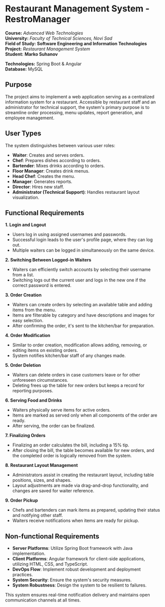 # Restaurant Management System - RestroManager

**Course:** *Advanced Web Technologies*  
**University:** _Faculty of Technical Sciences, Novi Sad_  
**Field of Study:** **Software Engineering and Information Technologies**  
**Project:** *Restaurant Management System*  
**Student:** __Marko Suhanov__  

**Technologies:** Spring Boot & Angular  
**Database:** MySQL


## Purpose
The project aims to implement a web application serving as a centralized information system for a restaurant. Accessible by restaurant staff and an administrator for technical support, the system's primary purpose is to streamline order processing, menu updates, report generation, and employee management.

## User Types
The system distinguishes between various user roles:
- **Waiter**: Creates and serves orders.
- **Chef**: Prepares dishes according to orders.
- **Bartender**: Mixes drinks according to orders.
- **Floor Manager**: Creates drink menus.
- **Head Chef**: Creates the menu.
- **Manager**: Generates reports.
- **Director**: Hires new staff.
- **Administrator (Technical Support)**: Handles restaurant layout visualization.

## Functional Requirements

**1. Login and Logout**
- Users log in using assigned usernames and passwords.
- Successful login leads to the user's profile page, where they can log out.
- Multiple waiters can be logged in simultaneously on the same device.

**2. Switching Between Logged-in Waiters**
- Waiters can efficiently switch accounts by selecting their username from a list.
- Switching logs out the current user and logs in the new one if the correct password is entered.

**3. Order Creation**
- Waiters can create orders by selecting an available table and adding items from the menu.
- Items are filterable by category and have descriptions and images for easy selection.
- After confirming the order, it's sent to the kitchen/bar for preparation.

**4. Order Modification**
- Similar to order creation, modification allows adding, removing, or editing items on existing orders.
- System notifies kitchen/bar staff of any changes made.

**5. Order Deletion**
- Waiters can delete orders in case customers leave or for other unforeseen circumstances.
- Deleting frees up the table for new orders but keeps a record for reporting purposes.

**6. Serving Food and Drinks**
- Waiters physically serve items for active orders.
- Items are marked as served only when all components of the order are ready.
- After serving, the order can be finalized.

**7. Finalizing Orders**
- Finalizing an order calculates the bill, including a 15% tip.
- After closing the bill, the table becomes available for new orders, and the completed order is logically removed from the system.

**8. Restaurant Layout Management**
- Administrators assist in creating the restaurant layout, including table positions, sizes, and shapes.
- Layout adjustments are made via drag-and-drop functionality, and changes are saved for waiter reference.

**9. Order Pickup**
- Chefs and bartenders can mark items as prepared, updating their status and notifying other staff.
- Waiters receive notifications when items are ready for pickup.

## Non-functional Requirements
- **Server Platforms**: Utilize Spring Boot framework with Java implementation.
- **Client Platforms**: Angular framework for client-side applications, utilizing HTML, CSS, and TypeScript.
- **DevOps Flow**: Implement robust development and deployment practices.
- **System Security**: Ensure the system's security measures.
- **System Robustness**: Design the system to be resilient to failures.

This system ensures real-time notification delivery and maintains open communication channels at all times.
